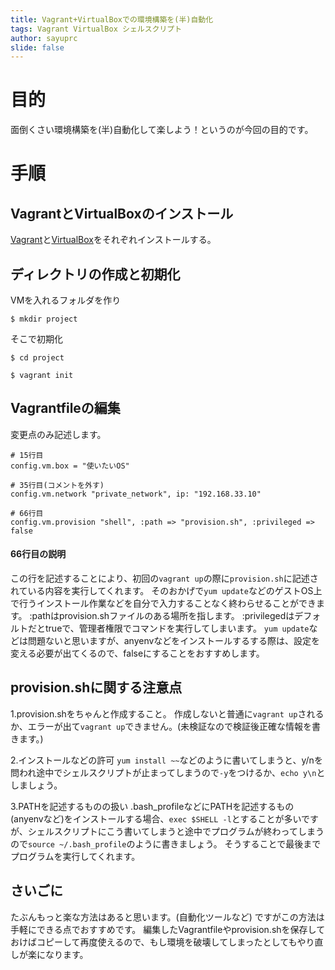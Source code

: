 ```yaml
---
title: Vagrant+VirtualBoxでの環境構築を(半)自動化
tags: Vagrant VirtualBox シェルスクリプト
author: sayuprc
slide: false
---
```

# 目的
面倒くさい環境構築を(半)自動化して楽しよう！というのが今回の目的です。

# 手順

## VagrantとVirtualBoxのインストール
[Vagrant](https://www.vagrantup.com/)と[VirtualBox](https://www.virtualbox.org/)をそれぞれインストールする。

## ディレクトリの作成と初期化
VMを入れるフォルダを作り

```
$ mkdir project 
```
そこで初期化

```
$ cd project

$ vagrant init
```

## Vagrantfileの編集
変更点のみ記述します。

```..Vagrantfile
# 15行目
config.vm.box = "使いたいOS"

# 35行目(コメントを外す)
config.vm.network "private_network", ip: "192.168.33.10"

# 66行目
config.vm.provision "shell", :path => "provision.sh", :privileged => false
```
#### 66行目の説明
この行を記述することにより、初回の`vagrant up`の際に`provision.sh`に記述されている内容を実行してくれます。
そのおかげで`yum update`などのゲストOS上で行うインストール作業などを自分で入力することなく終わらせることができます。
:pathはprovision.shファイルのある場所を指します。
:privilegedはデフォルトだとtrueで、管理者権限でコマンドを実行してしまいます。
`yum update`などは問題ないと思いますが、anyenvなどをインストールするする際は、設定を変える必要が出てくるので、falseにすることをおすすめします。

## provision.shに関する注意点
1.provision.shをちゃんと作成すること。
作成しないと普通に`vagrant up`されるか、エラーが出て`vagrant up`できません。(未検証なので検証後正確な情報を書きます。)

2.インストールなどの許可
`yum install ~~`などのように書いてしまうと、y/nを問われ途中でシェルスクリプトが止まってしまうので`-y`をつけるか、`echo y\n`としましょう。

3.PATHを記述するものの扱い
.bash_profileなどにPATHを記述するもの(anyenvなど)をインストールする場合、`exec $SHELL -l`とすることが多いですが、シェルスクリプトにこう書いてしまうと途中でプログラムが終わってしまうので`source ~/.bash_profile`のように書きましょう。
そうすることで最後までプログラムを実行してくれます。

## さいごに
たぶんもっと楽な方法はあると思います。(自動化ツールなど)
ですがこの方法は手軽にできる点でおすすめです。
編集したVagrantfileやprovision.shを保存しておけばコピーして再度使えるので、もし環境を破壊してしまったとしてもやり直しが楽になります。
